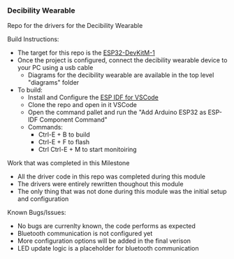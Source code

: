 ### Decibility Wearable

Repo for the drivers for the Decibility Wearable

Build Instructions:
- The target for this repo is the [ESP32-DevKitM-1](https://docs.espressif.com/projects/esp-idf/en/latest/esp32c3/hw-reference/esp32c3/user-guide-devkitm-1.html)
- Once the project is configured, connect the decibility wearable device to your PC using a usb cable
  - Diagrams for the decibility wearable are available in the top level "diagrams" folder
- To build:
  - Install and Configure the [ESP IDF for VSCode](https://docs.espressif.com/projects/esp-idf/en/v4.2.3/esp32/get-started/vscode-setup.html)
  - Clone the repo and open in it VSCode
  - Open the command pallet and run the "Add Arduino ESP32 as ESP-IDF Component Command"
  - Commands:
    - Ctrl-E + B to build
    - Ctrl-E + F to flash
    - Ctrl Ctrl-E + M to start monitoiring

Work that was completed in this Milestone
- All the driver code in this repo was completed during this module
- The drivers were entirely rewritten thoughout this module
- The only thing that was not done during this module was the initial setup and configuration

Known Bugs/Issues:
- No bugs are currenlty known, the code performs as expected
- Bluetooth communication is not configured yet
- More configuration options will be added in the final verison
- LED update logic is a placeholder for bluetooth communication
